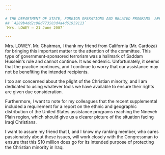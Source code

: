 ```yaml
---
---

# THE DEPARTMENT OF STATE, FOREIGN OPERATIONS AND RELATED PROGRAMS  APPROPRIATIONS ACT, 2008
## `4289b4dd2c98d773503d4a4d61959113`
`Mrs. LOWEY — 21 June 2007`

---
```



Mrs. LOWEY. Mr. Chairman, I thank my friend from California (Mr. 
Cardoza) for bringing this important matter to the attention of the 
committee. This type of government-sponsored terrorism was a hallmark 
of Saddam Hussein's rule and cannot continue. It was endemic. 
Unfortunately, it seems that the practice continues, and I continue to 
worry that our assistance may not be benefiting the intended 
recipients.

I too am concerned about the plight of the Christian minority, and I 
am dedicated to using whatever tools we have available to ensure their 
rights are given due consideration.

Furthermore, I want to note for my colleagues that the recent 
supplemental included a requirement for a report on the ethnic and 
geographic distribution of the United States assistance programs 
reaching the Nineveh Plain region, which should give us a clearer 
picture of the situation facing Iraqi Christians.

I want to assure my friend that I, and I know my ranking member, who 
cares passionately about these issues, will work closely with the 
Congressman to ensure that this $10 million does go for its intended 
purpose of protecting the Christian minority in Iraq.